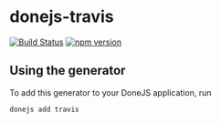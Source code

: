 # donejs-travis

[![Build Status](https://travis-ci.org//donejs-travis.svg?branch=master)](https://travis-ci.org//donejs-travis)
[![npm version](https://badge.fury.io/js/donejs-travis.svg)](http://badge.fury.io/js/donejs-travis)



## Using the generator

To add this generator to your DoneJS application, run

```
donejs add travis
```
